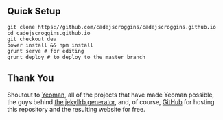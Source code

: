 Quick Setup
-----------
``` shell
git clone https://github.com/cadejscroggins/cadejscroggins.github.io
cd cadejscroggins.github.io
git checkout dev
bower install && npm install
grunt serve # for editing
grunt deploy # to deploy to the master branch
```

Thank You
---------
Shoutout to [Yeoman](http://yeoman.io), all of the projects that have made Yeoman possible, the guys behind [the jekyllrb generator](https://github.com/robwierzbowski/generator-jekyllrb), and, of course, [GitHub](https://github.com) for hosting this repository and the resulting website for free.
